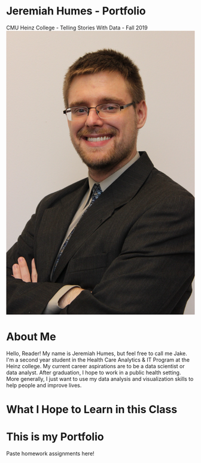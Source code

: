 # Jeremiah Humes - Portfolio
CMU Heinz College - Telling Stories With Data - Fall 2019
![Jeremiah Humes](https://github.com/jhumes/Humes-Portfolio/blob/master/images/IMG_3940.JPG)

# About Me
Hello, Reader! My name is Jeremiah Humes, but feel free to call me Jake. I'm a second year student in the Health Care Analytics & IT Program at the Heinz college. My current career aspirations are to be a data scientist or data analyst. After graduation, I hope to work in a public health setting. More generally, I just want to use my data analysis and visualization skills to help people and improve lives.

# What I Hope to Learn in this Class

# This is my Portfolio
Paste homework assignments here!
